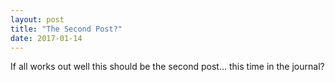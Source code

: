 ```yaml
---
layout: post
title: "The Second Post?"
date: 2017-01-14
---
```


<link rel="stylesheet" type="text/css"  href="/keiths-site/css/main.css">

If all works out well this should be the second post... this time in the journal?